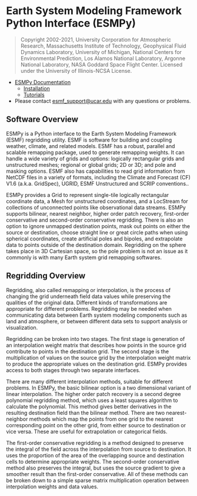 # Earth System Modeling Framework Python Interface (ESMPy)

> Copyright 2002-2021, University Corporation for Atmospheric Research, Massachusetts Institute of Technology, Geophysical Fluid Dynamics Laboratory, University of Michigan, National Centers for Environmental Prediction, Los Alamos National Laboratory, Argonne National Laboratory, NASA Goddard Space Flight Center. Licensed under the University of Illinois-NCSA License.

 * [ESMPy Documentation](http://earthsystemmodeling.org/docs/release/latest/html/)
   * [Installation](http://earthsystemmodeling.org/docs/release/latest/html/install.html)
   * [Tutorials](http://earthsystemmodeling.org/docs/release/latest/esmpy_doc/html/examples.html)
 * Please contact <esmf_support@ucar.edu> with any questions or problems.

## Software Overview

ESMPy is a Python interface to the Earth System Modeling Framework (ESMF) regridding utility. ESMF is software for building and coupling weather, climate, and related models. ESMF has a robust, parallel and scalable remapping package, used to generate remapping weights. It can handle a wide variety of grids and options: logically rectangular grids and unstructured meshes; regional or global grids; 2D or 3D; and pole and masking options. ESMF also has capabilities to read grid information from NetCDF files in a variety of formats, including the Climate and Forecast (CF) V1.6 (a.k.a. GridSpec), UGRID, ESMF Unstructured and SCRIP conventions..

ESMPy provides a Grid to represent single-tile logically rectangular coordinate data, a Mesh for unstructured coordinates, and a LocStream for collections of unconnected points like observational data streams. ESMPy supports bilinear, nearest neighbor, higher order patch recovery, first-order conservative and second-order conservative regridding. There is also an option to ignore unmapped destination points, mask out points on either the source or destination, choose straight line or great circle paths when using spherical coordinates, create artificial poles and bipoles, and extrapolate data to points outside of the destination domain. Regridding on the sphere takes place in 3D Cartesian space, so the pole problem is not an issue as it commonly is with many Earth system grid remapping softwares.

## Regridding Overview

Regridding, also called remapping or interpolation, is the process of changing the grid underneath field data values while preserving the qualities of the original data. Different kinds of transformations are appropriate for different problems. Regridding may be needed when communicating data between Earth system modeling components such as land and atmosphere, or between different data sets to support analysis or visualization.

Regridding can be broken into two stages. The first stage is generation of an interpolation weight matrix that describes how points in the source grid contribute to points in the destination grid. The second stage is the multiplication of values on the source grid by the interpolation weight matrix to produce the appropriate values on the destination grid. ESMPy provides access to both stages through two separate interfaces.

There are many different interpolation methods, suitable for different problems. In ESMPy, the basic bilinear option is a two dimensional variant of linear interpolation. The higher order patch recovery is a second degree polynomial regridding method, which uses a least squares algorithm to calculate the polynomial. This method gives better derivatives in the resulting destination field than the bilinear method. There are two nearest-neighbor methods which map the points from one grid to the nearest corresponding point on the other grid, from either source to destination or vice versa. These are useful for extrapolation or categorical fields. 

The first-order conservative regridding is a method designed to preserve the integral of the field across the interpolation from source to destination. It uses the proportion of the area of the overlapping source and destination cells to determine appropriate weights. The second-order conservative method also preserves the integral, but uses the source gradient to give a smoother result than the first-order conservative. All of these methods can be broken down to a simple sparse matrix multiplication operation between interpolation weights and data values.
